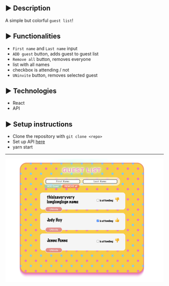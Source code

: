 ## ▶ Description

A simple but colorful `guest list`!

## ▶ Functionalities

- `First name` and `Last name` input
- `ADD guest` button, adds guest to guest list
- `Remove all` button, removes everyone
- list with all names
- checkbox is attending / not
- `UNinvite` button, removes selected guest

## ▶ Technologies

- React
- API

## ▶ Setup instructions

- Clone the repository with `git clone <repo>`
- Set up API <a href="https://github.com/upleveled/express-guest-list-api-memory-data-store">here</a>
- yarn start

---

![screenshot](public/guestlist.png)
